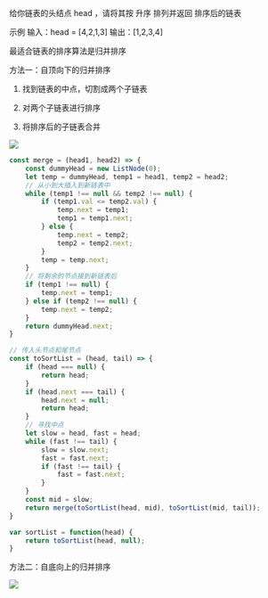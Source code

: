 给你链表的头结点 head ，请将其按 升序 排列并返回 排序后的链表

示例
输入：head = [4,2,1,3]
输出：[1,2,3,4]

最适合链表的排序算法是归并排序

方法一：自顶向下的归并排序

1. 找到链表的中点，切割成两个子链表

2. 对两个子链表进行排序

3. 将排序后的子链表合并

![](https://pic.leetcode-cn.com/8c47e58b6247676f3ef14e617a4686bc258cc573e36fcf67c1b0712fa7ed1699-Picture2.png)

```js
const merge = (head1, head2) => {
    const dummyHead = new ListNode(0);
    let temp = dummyHead, temp1 = head1, temp2 = head2;
    // 从小到大插入到新链表中
    while (temp1 !== null && temp2 !== null) {
        if (temp1.val <= temp2.val) {
            temp.next = temp1;
            temp1 = temp1.next;
        } else {
            temp.next = temp2;
            temp2 = temp2.next;
        }
        temp = temp.next;
    }
    // 将剩余的节点接到新链表后
    if (temp1 !== null) {
        temp.next = temp1;
    } else if (temp2 !== null) {
        temp.next = temp2;
    }
    return dummyHead.next;
}

// 传入头节点和尾节点
const toSortList = (head, tail) => {
    if (head === null) {
        return head;
    }
    if (head.next === tail) {
        head.next = null;
        return head;
    }
    // 寻找中点
    let slow = head, fast = head;
    while (fast !== tail) {
        slow = slow.next;
        fast = fast.next;
        if (fast !== tail) {
            fast = fast.next;
        }
    }
    const mid = slow;
    return merge(toSortList(head, mid), toSortList(mid, tail));
}

var sortList = function(head) {
    return toSortList(head, null);
}
```

方法二：自底向上的归并排序

![](https://pic.leetcode-cn.com/c1d5347aa56648afdec22372ee0ed13cf4c25347bd2bb9727b09327ce04360c2-Picture1.png)